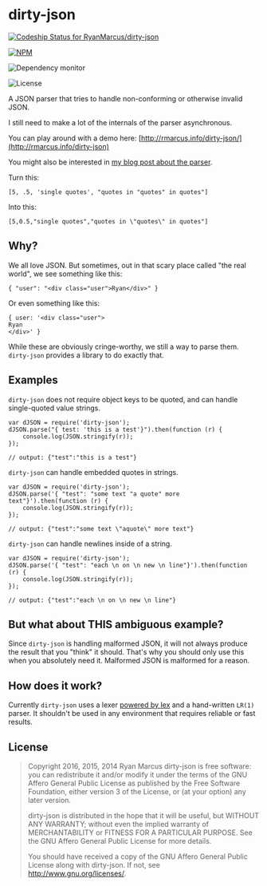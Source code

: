 # dirty-json

[ ![Codeship Status for RyanMarcus/dirty-json](https://www.codeship.io/projects/cbc19870-2e42-0132-d30c-4adef3b19db7/status)](https://www.codeship.io/projects/39346)

[![NPM](https://nodei.co/npm/dirty-json.png?compact=true)](https://nodei.co/npm/dirty-json/)

![Dependency monitor](https://david-dm.org/ryanmarcus/dirty-json.png)

![License](https://img.shields.io/npm/l/dirty-json.svg)


A JSON parser that tries to handle non-conforming or otherwise invalid JSON.

I still need to make a lot of the internals of the parser asynchronous.

You can play around with a demo here: [http://rmarcus.info/dirty-json/](http://rmarcus.info/dirty-json)

You might also be interested in [my blog post about the parser](http://rmarcus.info/blog/2014/10/05/dirty-json-parser.html).

Turn this:

    [5, .5, 'single quotes', "quotes in "quotes" in quotes"]

Into this:

    [5,0.5,"single quotes","quotes in \"quotes\" in quotes"]

## Why?
We all love JSON. But sometimes, out in that scary place called "the real world", we see something like this:

    { "user": "<div class="user">Ryan</div>" }

Or even something like this:

    { user: '<div class="user">
	Ryan
	</div>' }

While these are obviously cringe-worthy, we still a way to parse them. `dirty-json` provides a library to do exactly that.

## Examples
`dirty-json` does not require object keys to be quoted, and can handle single-quoted value strings.

    var dJSON = require('dirty-json');
	dJSON.parse("{ test: 'this is a test'}").then(function (r) {
		console.log(JSON.stringify(r));
    });

	// output: {"test":"this is a test"}

`dirty-json` can handle embedded quotes in strings.

    var dJSON = require('dirty-json');
	dJSON.parse('{ "test": "some text "a quote" more text"}').then(function (r) {
		console.log(JSON.stringify(r));
    });

	// output: {"test":"some text \"aquote\" more text"}

`dirty-json` can handle newlines inside of a string.

    var dJSON = require('dirty-json');
	dJSON.parse('{ "test": "each \n on \n new \n line"}').then(function (r) {
		console.log(JSON.stringify(r));
    });

	// output: {"test":"each \n on \n new \n line"}

## But what about THIS ambiguous example?
Since `dirty-json` is handling malformed JSON, it will not always produce the result that you "think" it should. That's why you should only use this when you absolutely need it. Malformed JSON is malformed for a reason.

## How does it work?
Currently `dirty-json` uses a lexer [powered by lex](https://github.com/aaditmshah/lexer) and a hand-written `LR(1)` parser. It shouldn't be used in any environment that requires reliable or fast results.

## License
> Copyright 2016, 2015, 2014 Ryan Marcus
> dirty-json is free software: you can redistribute it and/or modify
> it under the terms of the GNU Affero General Public License as published by
> the Free Software Foundation, either version 3 of the License, or
> (at your option) any later version.
> 
> dirty-json is distributed in the hope that it will be useful,
> but WITHOUT ANY WARRANTY; without even the implied warranty of
> MERCHANTABILITY or FITNESS FOR A PARTICULAR PURPOSE.  See the
> GNU Affero General Public License for more details.
> 
> You should have received a copy of the GNU Affero General Public License
> along with dirty-json.  If not, see <http://www.gnu.org/licenses/>.
